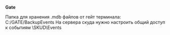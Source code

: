 **Gate**

Папка для хранения .mdb файлов от гейт терминала: C:/GATE/BackupEvents
На сервера скуда нужно настроить общий доступ к событиям \\SKUD\Events

